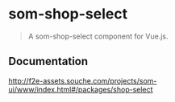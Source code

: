 # som-shop-select
> A som-shop-select component for Vue.js.

## Documentation
http://f2e-assets.souche.com/projects/som-ui/www/index.html#/packages/shop-select
